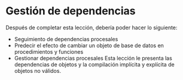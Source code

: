 # Gestión de dependencias
Después de completar esta lección, debería poder hacer lo siguiente:
- Seguimiento de dependencias procesales
- Predecir el efecto de cambiar un objeto de base de datos en procedimientos y funciones
- Gestionar dependencias procesales
Esta lección le presenta las dependencias de objetos y la compilación implícita y explícita de objetos no válidos.
